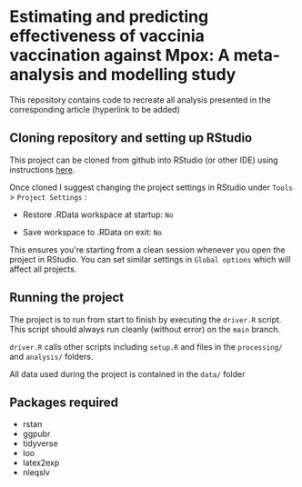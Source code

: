 # Estimating and predicting effectiveness of vaccinia vaccination against Mpox: A meta-analysis and modelling study

This repository contains code to recreate all analysis presented in the corresponding article (hyperlink to be added)

## Cloning repository and setting up RStudio

This project can be cloned from github into RStudio (or other IDE) using instructions [here](https://happygitwithr.com/existing-github-first.html).

Once cloned I suggest changing the project settings in RStudio under `Tools` \> `Project Settings` :

-   Restore .RData workspace at startup: `No`

-   Save workspace to .RData on exit: `No`

This ensures you're starting from a clean session whenever you open the project in RStudio. You can set similar settings in `Global options` which will affect all projects.

## Running the project

The project is to run from start to finish by executing the `driver.R` script. This script should always run cleanly (without error) on the `main` branch.

`driver.R` calls other scripts including `setup.R` and files in the `processing/` and `analysis/` folders.

All data used during the project is contained in the `data/` folder

## Packages required 
-   rstan
-   ggpubr
-   tidyverse
-   loo
-   latex2exp
-   nleqslv
